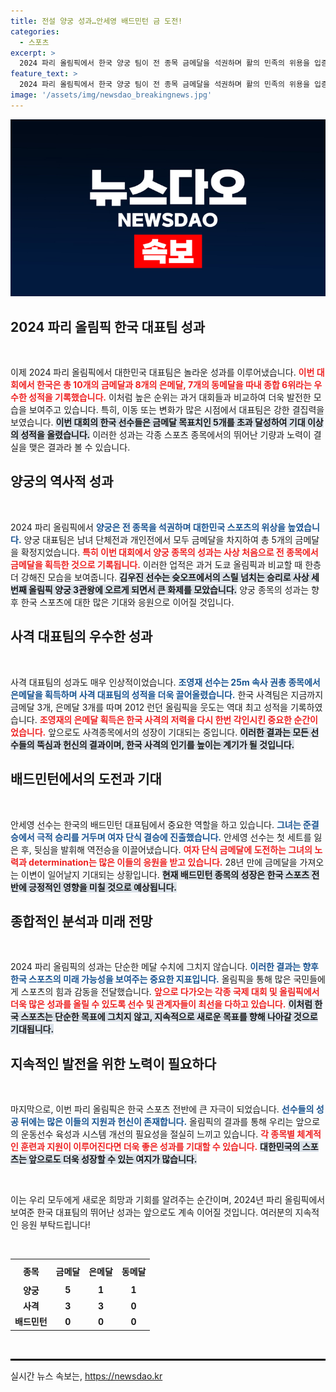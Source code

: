 ```yaml
---
title: 전설 양궁 성과…안세영 배드민턴 금 도전!
categories:
  - 스포츠
excerpt: >
  2024 파리 올림픽에서 한국 양궁 팀이 전 종목 금메달을 석권하며 활의 민족의 위용을 입증했습니다. 사격 대표 조영재는 은메달로 우리나라 역대 최고의 성적을 달성, 금메달 10개로 종합순위 6위를 기록 중입니다!
feature_text: >
  2024 파리 올림픽에서 한국 양궁 팀이 전 종목 금메달을 석권하며 활의 민족의 위용을 입증했습니다. 사격 대표 조영재는 은메달로 우리나라 역대 최고의 성적을 달성, 금메달 10개로 종합순위 6위를 기록 중입니다!
image: '/assets/img/newsdao_breakingnews.jpg'
---
```


<p><img src="/assets/img/newsdao_breakingnews.jpg" alt="firstkoreanews 속보" /></p>

<h2 data-ke-size="size26">2024 파리 올림픽 한국 대표팀 성과</h2>

<p data-ke-size="size16">&nbsp;</p>

<p>이제 2024 파리 올림픽에서 대한민국 대표팀은 놀라운 성과를 이루어냈습니다. <b><span style="color: #ee2323;">이번 대회에서 한국은 총 10개의 금메달과 8개의 은메달, 7개의 동메달을 따내 종합 6위라는 우수한 성적을 기록했습니다.</span></b> 이처럼 높은 순위는 과거 대회들과 비교하여 더욱 발전한 모습을 보여주고 있습니다. 특히, 이동 또는 변화가 많은 시점에서 대표팀은 강한 결집력을 보였습니다. <b><span style="background-color: #21538527;">이번 대회의 한국 선수들은 금메달 목표치인 5개를 초과 달성하여 기대 이상의 성적을 올렸습니다.</span></b> 이러한 성과는 각종 스포츠 종목에서의 뛰어난 기량과 노력이 결실을 맺은 결과라 볼 수 있습니다. </p>

<h2 data-ke-size="size26">양궁의 역사적 성과</h2>

<p data-ke-size="size16">&nbsp;</p>

<p>2024 파리 올림픽에서 <b><span style="color: #1a5490;">양궁은 전 종목을 석권하며 대한민국 스포츠의 위상을 높였습니다.</span></b> 양궁 대표팀은 남녀 단체전과 개인전에서 모두 금메달을 차지하여 총 5개의 금메달을 확정지었습니다. <b><span style="color: #ee2323;">특히 이번 대회에서 양궁 종목의 성과는 사상 처음으로 전 종목에서 금메달을 획득한 것으로 기록됩니다.</span></b> 이러한 업적은 과거 도쿄 올림픽과 비교할 때 한층 더 강해진 모습을 보여줍니다. <b><span style="background-color: #21538527;">김우진 선수는 슛오프에서의 스릴 넘치는 승리로 사상 세 번째 올림픽 양궁 3관왕에 오르게 되면서 큰 화제를 모았습니다.</span></b> 양궁 종목의 성과는 향후 한국 스포츠에 대한 많은 기대와 응원으로 이어질 것입니다. </p>

<h2 data-ke-size="size26">사격 대표팀의 우수한 성과</h2>

<p data-ke-size="size16">&nbsp;</p>

<p>사격 대표팀의 성과도 매우 인상적이었습니다. <b><span style="color: #1a5490;">조영재 선수는 25m 속사 권총 종목에서 은메달을 획득하며 사격 대표팀의 성적을 더욱 끌어올렸습니다.</span></b> 한국 사격팀은 지금까지 금메달 3개, 은메달 3개를 따며 2012 런던 올림픽을 웃도는 역대 최고 성적을 기록하였습니다. <b><span style="color: #ee2323;">조영재의 은메달 획득은 한국 사격의 저력을 다시 한번 각인시킨 중요한 순간이었습니다.</span></b> 앞으로도 사격종목에서의 성장이 기대되는 중입니다. <b><span style="background-color: #21538527;">이러한 결과는 모든 선수들의 뚝심과 헌신의 결과이며, 한국 사격의 인기를 높이는 계기가 될 것입니다.</span></b></p>

<h2 data-ke-size="size26">배드민턴에서의 도전과 기대</h2>

<p data-ke-size="size16">&nbsp;</p>

<p>안세영 선수는 한국의 배드민턴 대표팀에서 중요한 역할을 하고 있습니다. <b><span style="color: #1a5490;">그녀는 준결승에서 극적 승리를 거두며 여자 단식 결승에 진출했습니다.</span></b> 안세영 선수는 첫 세트를 잃은 후, 뒷심을 발휘해 역전승을 이끌어냈습니다. <b><span style="color: #ee2323;">여자 단식 금메달에 도전하는 그녀의 노력과 determination는 많은 이들의 응원을 받고 있습니다.</span></b> 28년 만에 금메달을 가져오는 이변이 일어날지 기대되는 상황입니다. <b><span style="background-color: #21538527;">현재 배드민턴 종목의 성장은 한국 스포츠 전반에 긍정적인 영향을 미칠 것으로 예상됩니다.</span></b></p>

<h2 data-ke-size="size26">종합적인 분석과 미래 전망</h2>

<p data-ke-size="size16">&nbsp;</p>

<p>2024 파리 올림픽의 성과는 단순한 메달 수치에 그치지 않습니다. <b><span style="color: #1a5490;">이러한 결과는 향후 한국 스포츠의 미래 가능성을 보여주는 중요한 지표입니다.</span></b> 올림픽을 통해 많은 국민들에게 스포츠의 힘과 감동을 전달했습니다. <b><span style="color: #ee2323;">앞으로 다가오는 각종 국제 대회 및 올림픽에서 더욱 많은 성과를 올릴 수 있도록 선수 및 관계자들이 최선을 다하고 있습니다.</span></b> <b><span style="background-color: #21538527;">이처럼 한국 스포츠는 단순한 목표에 그치지 않고, 지속적으로 새로운 목표를 향해 나아갈 것으로 기대됩니다.</span></b></p>

<h2 data-ke-size="size26">지속적인 발전을 위한 노력이 필요하다</h2>

<p data-ke-size="size16">&nbsp;</p>

<p>마지막으로, 이번 파리 올림픽은 한국 스포츠 전반에 큰 자극이 되었습니다. <b><span style="color: #1a5490;">선수들의 성공 뒤에는 많은 이들의 지원과 헌신이 존재합니다.</span></b> 올림픽의 결과를 통해 우리는 앞으로의 운동선수 육성과 시스템 개선의 필요성을 절실히 느끼고 있습니다. <b><span style="color: #ee2323;">각 종목별 체계적인 훈련과 지원이 이루어진다면 더욱 좋은 성과를 기대할 수 있습니다.</span></b> <b><span style="background-color: #21538527;">대한민국의 스포츠는 앞으로도 더욱 성장할 수 있는 여지가 많습니다.</span></b></p>

<p data-ke-size="size16">&nbsp;</p>

<p>이는 우리 모두에게 새로운 희망과 기회를 알려주는 순간이며, 2024년 파리 올림픽에서 보여준 한국 대표팀의 뛰어난 성과는 앞으로도 계속 이어질 것입니다. 여러분의 지속적인 응원 부탁드립니다! </p>

<p data-ke-size="size16">&nbsp;</p>

<table style="width: 100%;">
  <tr>
    <th style="text-align: center; height: 30px;">종목</th>
    <th style="text-align: center; height: 30px;">금메달</th>
    <th style="text-align: center; height: 30px;">은메달</th>
    <th style="text-align: center; height: 30px;">동메달</th>
  </tr>
  <tr>
    <td style="text-align: center; height: 17px;"><b>양궁</b></td>
    <td style="text-align: center; height: 17px;"><b>5</b></td>
    <td style="text-align: center; height: 17px;"><b>1</b></td>
    <td style="text-align: center; height: 17px;"><b>1</b></td>
  </tr>
  <tr>
    <td style="text-align: center; height: 17px;"><b>사격</b></td>
    <td style="text-align: center; height: 17px;"><b>3</b></td>
    <td style="text-align: center; height: 17px;"><b>3</b></td>
    <td style="text-align: center; height: 17px;"><b>0</b></td>
  </tr>
  <tr>
    <td style="text-align: center; height: 17px;"><b>배드민턴</b></td>
    <td style="text-align: center; height: 17px;"><b>0</b></td>
    <td style="text-align: center; height: 17px;"><b>0</b></td>
    <td style="text-align: center; height: 17px;"><b>0</b></td>
  </tr>
</table>

<p data-ke-size="size16">&nbsp;</p> 

<hr style="border: 1px solid #000;">
실시간 뉴스 속보는, <a href="https://newsdao.kr" rel="dofollow">https://newsdao.kr</a>


